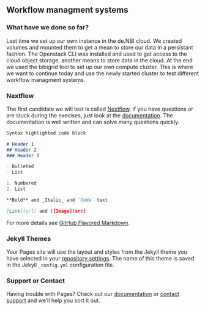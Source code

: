 ## Workflow managment systems

### What have we done so far?

Last time we set up our own instance in the de.NBI cloud.
We created volumes and mounted them to get a mean to store our data in a persistant fashion.
The Openstack CLI was installed and used to get access to the cloud object storage, another means to store data in the cloud.
At the end we used the bibigrid tool to set up our own compute cluster.
This is where we want to continue today and use the newly started cluster to test different workflow managment systems.

### Nextflow

The first candidate we will test is called [Nextflow](https://www.nextflow.io/). If you have questions or are stuck during the execises, just look
at the [documentation](https://www.nextflow.io/docs/latest/index.html). The documentation is well written and can solve many questions quickly.

```markdown
Syntax highlighted code block

# Header 1
## Header 2
### Header 3

- Bulleted
- List

1. Numbered
2. List

**Bold** and _Italic_ and `Code` text

[Link](url) and ![Image](src)
```

For more details see [GitHub Flavored Markdown](https://guides.github.com/features/mastering-markdown/).

### Jekyll Themes

Your Pages site will use the layout and styles from the Jekyll theme you have selected in your [repository settings](https://github.com/bosterholz/cloudcourse/settings/pages). The name of this theme is saved in the Jekyll `_config.yml` configuration file.

### Support or Contact

Having trouble with Pages? Check out our [documentation](https://docs.github.com/categories/github-pages-basics/) or [contact support](https://support.github.com/contact) and we’ll help you sort it out.
